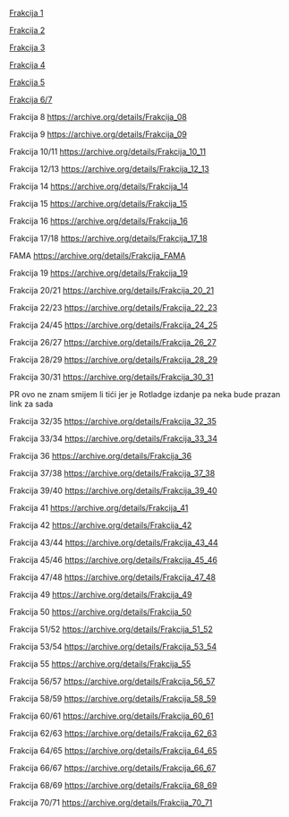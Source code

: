 <!--
.. title: Digitalni arhiv časopisa Frakcija!
.. author: Centre for Drama Art
.. date: 2019-12-02 19:52:05 UTC
.. slug: no
.. description: all of Frakcija's issues - svi brojevi frakcije
-->

[Frakcija 1](https://archive.org/details/Frakcija_01)

[Frakcija 2](https://archive.org/details/Frakcija_02)

[Frakcija 3](https://archive.org/details/Frakcija_03)

[Frakcija 4](https://archive.org/details/Frakcija_04)

[Frakcija 5](https://archive.org/details/Frakcija_05_)

[Frakcija 6/7](https://archive.org/details/Frakcija_06_07)

Frakcija 8
https://archive.org/details/Frakcija_08

Frakcija 9
https://archive.org/details/Frakcija_09

Frakcija 10/11
https://archive.org/details/Frakcija_10_11

Frakcija 12/13
https://archive.org/details/Frakcija_12_13

Frakcija 14
https://archive.org/details/Frakcija_14

Frakcija 15
https://archive.org/details/Frakcija_15

Frakcija 16
https://archive.org/details/Frakcija_16

Frakcija 17/18
https://archive.org/details/Frakcija_17_18

FAMA
https://archive.org/details/Frakcija_FAMA

Frakcija 19
https://archive.org/details/Frakcija_19

Frakcija 20/21
https://archive.org/details/Frakcija_20_21

Frakcija 22/23
https://archive.org/details/Frakcija_22_23

Frakcija 24/45
https://archive.org/details/Frakcija_24_25

Frakcija 26/27
https://archive.org/details/Frakcija_26_27

Frakcija 28/29
https://archive.org/details/Frakcija_28_29

Frakcija 30/31
https://archive.org/details/Frakcija_30_31

PR
ovo ne znam smijem li tići jer je Rotladge izdanje pa neka bude prazan link za sada

Frakcija 32/35
https://archive.org/details/Frakcija_32_35

Frakcija 33/34
https://archive.org/details/Frakcija_33_34

Frakcija 36
https://archive.org/details/Frakcija_36

Frakcija 37/38
https://archive.org/details/Frakcija_37_38

Frakcija 39/40
https://archive.org/details/Frakcija_39_40

Frakcija 41
https://archive.org/details/Frakcija_41

Frakcija 42
https://archive.org/details/Frakcija_42

Frakcija 43/44
https://archive.org/details/Frakcija_43_44

Frakcija 45/46
https://archive.org/details/Frakcija_45_46

Frakcija 47/48
https://archive.org/details/Frakcija_47_48

Frakcija 49
https://archive.org/details/Frakcija_49

Frakcija 50
https://archive.org/details/Frakcija_50

Frakcija 51/52
https://archive.org/details/Frakcija_51_52

Frakcija 53/54
https://archive.org/details/Frakcija_53_54

Frakcija 55
https://archive.org/details/Frakcija_55

Frakcija 56/57
https://archive.org/details/Frakcija_56_57

Frakcija 58/59
https://archive.org/details/Frakcija_58_59

Frakcija 60/61
https://archive.org/details/Frakcija_60_61

Frakcija 62/63
https://archive.org/details/Frakcija_62_63

Frakcija 64/65
https://archive.org/details/Frakcija_64_65

Frakcija 66/67
https://archive.org/details/Frakcija_66_67

Frakcija 68/69
https://archive.org/details/Frakcija_68_69

Frakcija 70/71
https://archive.org/details/Frakcija_70_71
